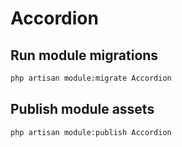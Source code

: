 # Accordion



## Run module migrations

```sh
php artisan module:migrate Accordion
```



## Publish module assets

```sh
php artisan module:publish Accordion
```

